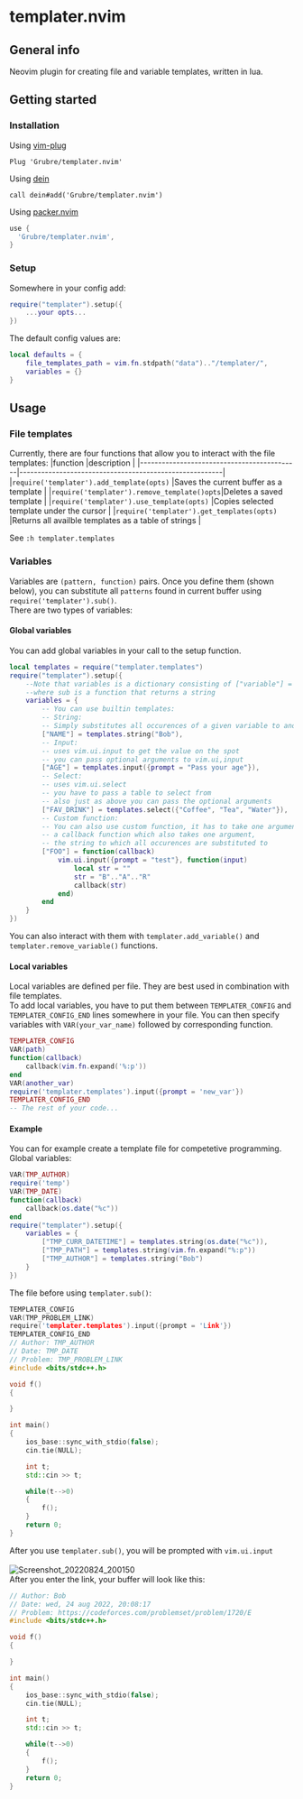 # templater.nvim
## General info
Neovim plugin for creating file and variable templates, written in lua.
## Getting started
### Installation
Using [vim-plug](https://github.com/junegunn/vim-plug)

```viml
Plug 'Grubre/templater.nvim'
```

Using [dein](https://github.com/Shougo/dein.vim)

```viml
call dein#add('Grubre/templater.nvim')
```
Using [packer.nvim](https://github.com/wbthomason/packer.nvim)

```lua
use {
  'Grubre/templater.nvim',
}
```
### Setup
Somewhere in your config add:
```lua
require("templater").setup({
    ...your opts...
})
```
The default config values are:
```lua
local defaults = {
    file_templates_path = vim.fn.stdpath("data").."/templater/",
    variables = {}
}
```
## Usage

### File templates
Currently, there are four functions that allow you to interact with the file templates:
|function                                    |description                                             |
|--------------------------------------------|--------------------------------------------------------|
|`require('templater').add_template(opts)`   |Saves the current buffer as a template                  |
|`require('templater').remove_template()opts`|Deletes a saved template                                |
|`require('templater').use_template(opts)`   |Copies selected template under the cursor               |
|`require('templater').get_templates(opts)`  |Returns all availble templates as a table of strings    |

See `:h templater.templates`

### Variables
Variables are `(pattern, function)` pairs. Once you define them (shown below), you can
substitute all `patterns` found in current buffer using `require('templater').sub()`.\
There are two types of variables:

#### Global variables
You can add global variables in your call to the setup function.
```lua
local templates = require("templater.templates")
require("templater").setup({
    --Note that variables is a dictionary consisting of ["variable"] = sub pairs
    --where sub is a function that returns a string
    variables = {
        -- You can use builtin templates:
        -- String:
        -- Simply substitutes all occurences of a given variable to another string
        ["NAME"] = templates.string("Bob"),
        -- Input:
        -- uses vim.ui.input to get the value on the spot
        -- you can pass optional arguments to vim.ui,input
        ["AGE"] = templates.input({prompt = "Pass your age"}),
        -- Select:
        -- uses vim.ui.select
        -- you have to pass a table to select from
        -- also just as above you can pass the optional arguments
        ["FAV_DRINK"] = templates.select({"Coffee", "Tea", "Water"}),
        -- Custom function:
        -- You can also use custom function, it has to take one argument,
        -- a callback function which also takes one argument,
        -- the string to which all occurences are substituted to
        ["FOO"] = function(callback)
            vim.ui.input({prompt = "test"}, function(input)
                local str = ""
                str = "B".."A".."R"
                callback(str)
            end)
        end
    }
})
```
You can also interact with them with `templater.add_variable()` and `templater.remove_variable()`
functions.
#### Local variables
Local variables are defined per file. They are best used in combination with file templates.\
To add local variables, you have to put them between `TEMPLATER_CONFIG` and `TEMPLATER_CONFIG_END`
lines somewhere in your file. You can then specify variables with `VAR(your_var_name)` followed by
corresponding function.
```lua
TEMPLATER_CONFIG
VAR(path)
function(callback)
    callback(vim.fn.expand('%:p'))
end
VAR(another_var)
require('templater.templates').input({prompt = 'new_var'})
TEMPLATER_CONFIG_END
-- The rest of your code...
```
#### Example
You can for example create a template file for competetive programming.\
Global variables:
```lua
VAR(TMP_AUTHOR)
require('temp')
VAR(TMP_DATE)
function(callback)
    callback(os.date("%c"))
end
require("templater").setup({
    variables = {
        ["TMP_CURR_DATETIME"] = templates.string(os.date("%c")),
        ["TMP_PATH"] = templates.string(vim.fn.expand("%:p"))
        ["TMP_AUTHOR"] = templates.string("Bob")
    }
})
```
The file before using `templater.sub()`:
```c++
TEMPLATER_CONFIG
VAR(TMP_PROBLEM_LINK)
require('templater.templates').input({prompt = 'Link'})
TEMPLATER_CONFIG_END
// Author: TMP_AUTHOR
// Date: TMP_DATE
// Problem: TMP_PROBLEM_LINK
#include <bits/stdc++.h>

void f()
{

}

int main()
{
    ios_base::sync_with_stdio(false);
    cin.tie(NULL);

    int t;
    std::cin >> t;

    while(t-->0)
    {
        f();
    }
    return 0;
}
```
After you use `templater.sub()`, you will be prompted with `vim.ui.input`\
\
![Screenshot_20220824_200150](https://user-images.githubusercontent.com/69735117/186490794-49cc8850-930a-4587-9006-9dad72133221.png) \
After you enter the link, your buffer will look like this:
```C++
// Author: Bob
// Date: wed, 24 aug 2022, 20:08:17 
// Problem: https://codeforces.com/problemset/problem/1720/E
#include <bits/stdc++.h>

void f()
{

}

int main()
{
    ios_base::sync_with_stdio(false);
    cin.tie(NULL);

    int t;
    std::cin >> t;

    while(t-->0)
    {
        f();
    }
    return 0;
}

```











